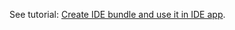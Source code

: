 See tutorial: [Create IDE bundle and use it in IDE app](../../../../wiki/Create-IDE-bundle-and-use-it-in-IDE-app).
